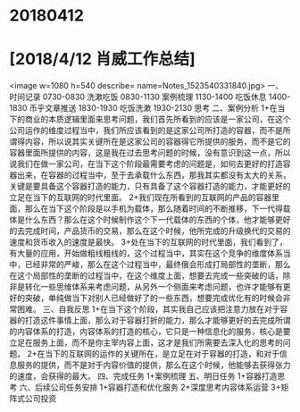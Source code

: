 # 20180412

# [2018/4/12 肖威工作总结]
<image w=1080 h=540 describe= name=Notes_1523540331840.jpg>
一、时间记录
0730-0830 洗漱吃饭
0830-1130 案例梳理
1130-1400 吃饭休息
1400-1830 币乎文章推送
1830-1930 吃饭洗漱
1930-2130 思考
二、案例分析
1+在当下的商业的本质逻辑里面来思考问题，我们首先所看到的应该是一家公司，在这个公司运作的维度过程当中，我们所应该看到的是这家公司所打造的容器，而不是所谓得内容，所以说其实关键所在是这家公司的容器得它所提供的服务，而不是它的容器里面所提供的内容，这是我在过去思考问题的时候，没有意识到这一点，所以说我们在做一家公司，在当下这个阶段最需要考虑的问题是，如何去更好的打造容器出来，在容器的过程当中，至于去承载什么东西，那我其实都没有太大的关系，关键是要具备这个容器打造的能力，只有具备了这个容器打造的能力，才能更好的立足在当下的互联网的时代里面。
2+我们现在所看到的互联网的产品的容器里面，那么在当下这个阶段是以手机为载体，那么随着时间的不断推移，下一代得载体是什么东西？那么在这个时候制作这个下一代载体的东西的个体，他才能够更好的去完成时间，产品货币的交易，那么在这个时候，他所完成的升级换代的交易的速度和货币收入的速度是最快。
3+处在当下的互联网的时代里面，我们看到了，有大量的应用，开始做粗线粗线的，这个过程当中，其实在这个竞争的维度体系当中，已经非常的严峻，那么在这个过程当中，最终俄会形成打局部性的垄断，那么在这个局部性的垄断的过程当中，在这个维度上面，想要去完成一些突破的话，除非是转化一些思维体系来考虑问题，从另外一个侧面来考虑问题，也许才能够有更好的突破，单纯做当下对别人已经做好了的一些东西，想要完成优化有的时候会非常困难。
三、自我反思
1+在当下这个阶段，其实我自己应该把注意力放在对于容器的打造这件事情上面，那么对于容器打折的能力，那么才能够更好的去完成所谓的内容体系的打造，内容体系的打造的核心，它只是一种信息化的服务，核心是要立足在服务上面，而不是你主宰内容上面，这才是我们所需要去深入化的思考的问题。
2+在当下的互联网的运作的关键所在，是立足在对于容器的打造，和对于信息服务的提供，而不是对于内容价值的提供，那么在这个时候，他能够去获得张力的速度，会获得的最大。
四、完成任务
1+案例梳理
五、明日任务
1+容器打造思考
六、后续公司任务安排
1+容器打造和优化服务
2+深度思考内容体系运营
3+矩阵式公司投资
